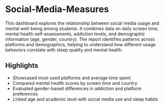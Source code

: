 # Social-Media-Measures
This dashboard explores the relationship between social media usage and mental well-being among students. It combines data on daily screen time, mental health self-assessments, addiction levels, and demographic information (age, gender, country). The report identifies patterns across platforms and demographics, helping to understand how different usage behaviors correlate with sleep quality and mental health.

## Highlights
- Showcased most used platforms and average time spent
- Compared mental health scores by screen time and country
- Evaluated gender-based differences in addiction and platform preferences
- Linked age and academic level with social media use and sleep habits
